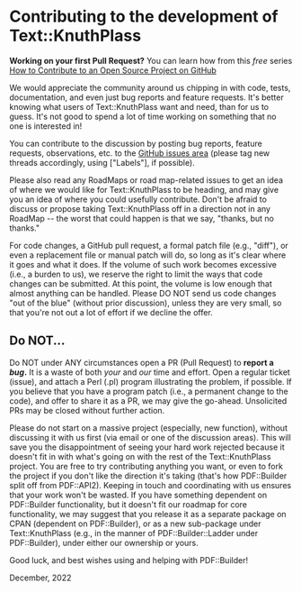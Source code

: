 # Contributing to the development of Text::KnuthPlass

**Working on your first Pull Request?** You can learn how from this *free* series [How to Contribute to an Open Source Project on GitHub](https://kcd.im/pull-request) 

We would appreciate the community around us chipping in with code, tests,
documentation, and even just bug reports and feature requests. It's better
knowing what users of Text::KnuthPlass want and need, than for us to guess. It's
not good to spend a lot of time working on something that no one is interested
in!

You can contribute to the discussion by posting bug reports, feature requests, 
observations, etc. to the [GitHub issues area](https://github.com/PhilterPaper/Text-KnuthPlass/issues?q=is%3Aissue+sort%3Aupdated-desc "issues")
(please tag new threads accordingly, using ["Labels"], if possible).

Please also read any RoadMaps or road map-related issues to get an idea of 
where we would like for 
Text::KnuthPlass to be heading, and may give you an idea of where you could
usefully contribute. Don't be afraid to discuss or propose taking Text::KnuthPlass
off in a direction not in any RoadMap -- the worst that could happen is that
we say, "thanks, but no thanks."

For code changes, a GitHub pull request, a formal patch file (e.g., "diff"), or 
even a replacement file or manual patch will do, so long as it's clear where it 
goes and what it does. If the volume of such work becomes excessive (i.e., a 
burden to us), we reserve the right to limit the ways that code changes can be 
submitted. At this point, the volume is low enough that almost anything can be 
handled. Please DO NOT send us code changes "out of the blue" (without prior
discussion), unless they are very small, so that you're not out a lot of
effort if we decline the offer.

## Do NOT...

Do NOT under ANY circumstances open a PR (Pull Request) to **report a _bug_.** 
It is a waste of both _your_ and _our_ time and effort. Open a regular ticket
(issue), and attach a Perl (.pl) program illustrating the problem, if possible.
If you believe that you have a program patch (i.e., a permanent change to the
code), and offer to share it as a PR, we may give the go-ahead. Unsolicited PRs
may be closed without further action.

Please do not start on a massive project (especially, new function), without 
discussing it with us first (via email or one of the discussion areas). This 
will save you the disappointment of seeing your hard work rejected because it 
doesn't fit in with what's going on with the rest of the Text::KnuthPlass project. 
You are free to try contributing anything you want, or even to fork the project 
if you don't like the direction it's taking (that's how PDF::Builder split off 
from PDF::API2). Keeping in touch and coordinating with us ensures that your 
work won't be wasted. If you have something dependent on PDF::Builder 
functionality, but it doesn't fit our roadmap for core functionality, we may 
suggest that you release it as a separate package on CPAN (dependent on 
PDF::Builder), or as a new sub-package under Text::KnuthPlass (e.g., in the 
manner of PDF::Builder::Ladder under PDF::Builder), under either our ownership 
or yours.

Good luck, and best wishes using and helping with PDF::Builder!

December, 2022
